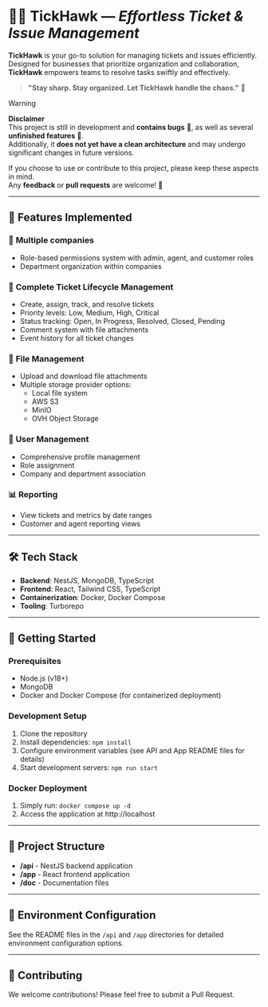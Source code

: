 # 🦅✨ **TickHawk** — *Effortless Ticket & Issue Management*

**TickHawk** is your go-to solution for managing tickets and issues efficiently. Designed for businesses that prioritize organization and collaboration, **TickHawk** empowers teams to resolve tasks swiftly and effectively. 

> **"Stay sharp. Stay organized. Let TickHawk handle the chaos."** 🦅

> [!WARNING]
> **Disclaimer**  
> This project is still in development and **contains bugs** 🐛, as well as several **unfinished features** 🚧.  
> Additionally, it **does not yet have a clean architecture** and may undergo significant changes in future versions. 
>  
> If you choose to use or contribute to this project, please keep these aspects in mind.  
> Any **feedback** or **pull requests** are welcome! 🚀  


---

## 🚀 **Features Implemented**

### 🏢 **Multiple companies**
- Role-based permissions system with admin, agent, and customer roles
- Department organization within companies

### 🎫 **Complete Ticket Lifecycle Management**
- Create, assign, track, and resolve tickets
- Priority levels: Low, Medium, High, Critical
- Status tracking: Open, In Progress, Resolved, Closed, Pending
- Comment system with file attachments
- Event history for all ticket changes

### 📁 **File Management**
- Upload and download file attachments
- Multiple storage provider options:
  - Local file system
  - AWS S3
  - MinIO
  - OVH Object Storage

### 👥 **User Management**
- Comprehensive profile management
- Role assignment
- Company and department association

### 📊 **Reporting**
- View tickets and metrics by date ranges
- Customer and agent reporting views

---

## 🛠️ **Tech Stack**
- **Backend**: NestJS, MongoDB, TypeScript
- **Frontend**: React, Tailwind CSS, TypeScript
- **Containerization**: Docker, Docker Compose
- **Tooling**: Turborepo

---

## 🚀 **Getting Started**

### Prerequisites
- Node.js (v18+)
- MongoDB
- Docker and Docker Compose (for containerized deployment)

### Development Setup
1. Clone the repository
2. Install dependencies: `npm install`
3. Configure environment variables (see API and App README files for details)
4. Start development servers: `npm run start`

### Docker Deployment
1. Simply run: `docker compose up -d`
2. Access the application at http://localhost

---

## 📂 **Project Structure**
- **/api** - NestJS backend application
- **/app** - React frontend application
- **/doc** - Documentation files

---

## 🔐 **Environment Configuration**

See the README files in the `/api` and `/app` directories for detailed environment configuration options.

---

## 🤝 **Contributing**

We welcome contributions! Please feel free to submit a Pull Request.
